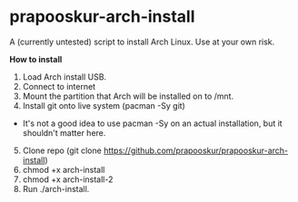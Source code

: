# prapooskur-arch-install
A (currently untested) script to install Arch Linux. Use at your own risk.

**How to install**

1. Load Arch install USB. 
2. Connect to internet 
3. Mount the partition that Arch will be installed on to /mnt.
4. Install git onto live system (pacman -Sy git)
- It's not a good idea to use pacman -Sy on an actual installation, but it shouldn't matter here. 
5. Clone repo (git clone https://github.com/prapooskur/prapooskur-arch-install)
6. chmod +x arch-install
7. chmod +x arch-install-2
8. Run ./arch-install.
